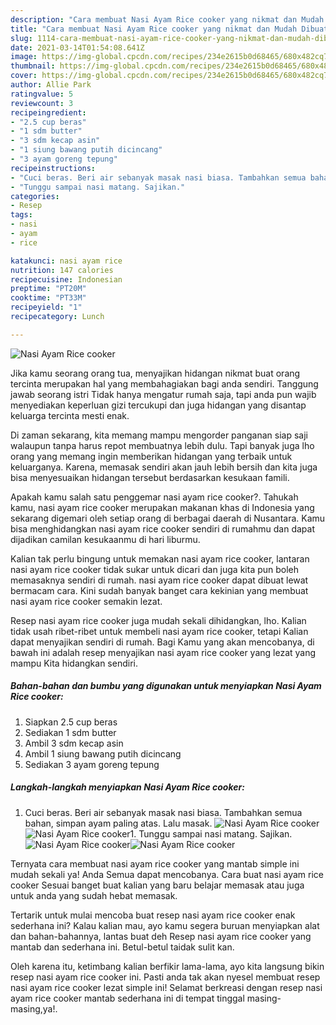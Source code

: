 ```yaml
---
description: "Cara membuat Nasi Ayam Rice cooker yang nikmat dan Mudah Dibuat"
title: "Cara membuat Nasi Ayam Rice cooker yang nikmat dan Mudah Dibuat"
slug: 1114-cara-membuat-nasi-ayam-rice-cooker-yang-nikmat-dan-mudah-dibuat
date: 2021-03-14T01:54:08.641Z
image: https://img-global.cpcdn.com/recipes/234e2615b0d68465/680x482cq70/nasi-ayam-rice-cooker-foto-resep-utama.jpg
thumbnail: https://img-global.cpcdn.com/recipes/234e2615b0d68465/680x482cq70/nasi-ayam-rice-cooker-foto-resep-utama.jpg
cover: https://img-global.cpcdn.com/recipes/234e2615b0d68465/680x482cq70/nasi-ayam-rice-cooker-foto-resep-utama.jpg
author: Allie Park
ratingvalue: 5
reviewcount: 3
recipeingredient:
- "2.5 cup beras"
- "1 sdm butter"
- "3 sdm kecap asin"
- "1 siung bawang putih dicincang"
- "3 ayam goreng tepung"
recipeinstructions:
- "Cuci beras. Beri air sebanyak masak nasi biasa. Tambahkan semua bahan, simpan ayam paling atas. Lalu masak."
- "Tunggu sampai nasi matang. Sajikan."
categories:
- Resep
tags:
- nasi
- ayam
- rice

katakunci: nasi ayam rice 
nutrition: 147 calories
recipecuisine: Indonesian
preptime: "PT20M"
cooktime: "PT33M"
recipeyield: "1"
recipecategory: Lunch

---
```



![Nasi Ayam Rice cooker](https://img-global.cpcdn.com/recipes/234e2615b0d68465/680x482cq70/nasi-ayam-rice-cooker-foto-resep-utama.jpg)

Jika kamu seorang orang tua, menyajikan hidangan nikmat buat orang tercinta merupakan hal yang membahagiakan bagi anda sendiri. Tanggung jawab seorang istri Tidak hanya mengatur rumah saja, tapi anda pun wajib menyediakan keperluan gizi tercukupi dan juga hidangan yang disantap keluarga tercinta mesti enak.

Di zaman  sekarang, kita memang mampu mengorder panganan siap saji walaupun tanpa harus repot membuatnya lebih dulu. Tapi banyak juga lho orang yang memang ingin memberikan hidangan yang terbaik untuk keluarganya. Karena, memasak sendiri akan jauh lebih bersih dan kita juga bisa menyesuaikan hidangan tersebut berdasarkan kesukaan famili. 



Apakah kamu salah satu penggemar nasi ayam rice cooker?. Tahukah kamu, nasi ayam rice cooker merupakan makanan khas di Indonesia yang sekarang digemari oleh setiap orang di berbagai daerah di Nusantara. Kamu bisa menghidangkan nasi ayam rice cooker sendiri di rumahmu dan dapat dijadikan camilan kesukaanmu di hari liburmu.

Kalian tak perlu bingung untuk memakan nasi ayam rice cooker, lantaran nasi ayam rice cooker tidak sukar untuk dicari dan juga kita pun boleh memasaknya sendiri di rumah. nasi ayam rice cooker dapat dibuat lewat bermacam cara. Kini sudah banyak banget cara kekinian yang membuat nasi ayam rice cooker semakin lezat.

Resep nasi ayam rice cooker juga mudah sekali dihidangkan, lho. Kalian tidak usah ribet-ribet untuk membeli nasi ayam rice cooker, tetapi Kalian dapat menyajikan sendiri di rumah. Bagi Kamu yang akan mencobanya, di bawah ini adalah resep menyajikan nasi ayam rice cooker yang lezat yang mampu Kita hidangkan sendiri.

<!--inarticleads1-->

##### Bahan-bahan dan bumbu yang digunakan untuk menyiapkan Nasi Ayam Rice cooker:

1. Siapkan 2.5 cup beras
1. Sediakan 1 sdm butter
1. Ambil 3 sdm kecap asin
1. Ambil 1 siung bawang putih dicincang
1. Sediakan 3 ayam goreng tepung




<!--inarticleads2-->

##### Langkah-langkah menyiapkan Nasi Ayam Rice cooker:

1. Cuci beras. Beri air sebanyak masak nasi biasa. Tambahkan semua bahan, simpan ayam paling atas. Lalu masak.
<img src="https://img-global.cpcdn.com/steps/d30d1b1d7b72a84b/160x128cq70/nasi-ayam-rice-cooker-langkah-memasak-1-foto.jpg" alt="Nasi Ayam Rice cooker"><img src="https://img-global.cpcdn.com/steps/108aa0be5af776a3/160x128cq70/nasi-ayam-rice-cooker-langkah-memasak-1-foto.jpg" alt="Nasi Ayam Rice cooker">1. Tunggu sampai nasi matang. Sajikan.
<img src="https://img-global.cpcdn.com/steps/c53afb2bc7fed9be/160x128cq70/nasi-ayam-rice-cooker-langkah-memasak-2-foto.jpg" alt="Nasi Ayam Rice cooker"><img src="https://img-global.cpcdn.com/steps/eab087a5c04e7e98/160x128cq70/nasi-ayam-rice-cooker-langkah-memasak-2-foto.jpg" alt="Nasi Ayam Rice cooker">



Ternyata cara membuat nasi ayam rice cooker yang mantab simple ini mudah sekali ya! Anda Semua dapat mencobanya. Cara buat nasi ayam rice cooker Sesuai banget buat kalian yang baru belajar memasak atau juga untuk anda yang sudah hebat memasak.

Tertarik untuk mulai mencoba buat resep nasi ayam rice cooker enak sederhana ini? Kalau kalian mau, ayo kamu segera buruan menyiapkan alat dan bahan-bahannya, lantas buat deh Resep nasi ayam rice cooker yang mantab dan sederhana ini. Betul-betul taidak sulit kan. 

Oleh karena itu, ketimbang kalian berfikir lama-lama, ayo kita langsung bikin resep nasi ayam rice cooker ini. Pasti anda tak akan nyesel membuat resep nasi ayam rice cooker lezat simple ini! Selamat berkreasi dengan resep nasi ayam rice cooker mantab sederhana ini di tempat tinggal masing-masing,ya!.

